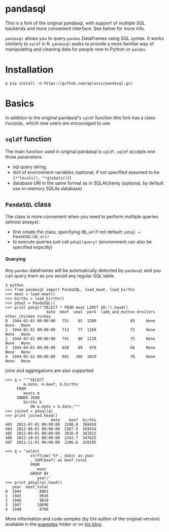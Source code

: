 pandasql
========

This is a fork of the original pandasql, with support of multiple SQL backends and more convenient interface.
See below for more info.

`pandasql` allows you to query `pandas` DataFrames using SQL syntax. It works 
similarly to `sqldf` in R. `pandasql` seeks to provide a more familiar way of 
manipulating and cleaning data for people new to Python or `pandas`.

# Installation
```
$ pip install -U https://github.com/aplavin/pandasql.git
```

# Basics
In addition to the original pandasql's `sqldf` function this fork has a class `PandaSQL`,
which new users are encouraged to use.

## `sqldf` function
The main function used in original pandasql is `sqldf`. `sqldf` accepts one three parameters:
- sql query string,
- dict of environment variables (optional, if not specified assumed to be `{**locals(), **globals()}`)
- database URI in the same format as in SQLAlchemy (optional, by default use in-memory SQLite database)

## `PandaSQL` class
The class is more convenient when you need to perform multiple queries (almost always):
- first create the class, specifying db_uri if not default: `pdsql = PandaSQL(db_uri)`
- to execute queries just call `pdsql(query)` (environment can also be specified expicitly)

#### Querying
Any `pandas` dataframes will be automatically detected by `pandasql` and you can query them as
you would any regular SQL table.


```
$ python
>>> from pandasql import PandaSQL, load_meat, load_births
>>> meat = load_meat()
>>> births = load_births()
>>> pdsql = PandaSQL()
>>> print pdsql("SELECT * FROM meat LIMIT 10;").head()
                  date  beef  veal  pork  lamb_and_mutton broilers other_chicken turkey
0  1944-01-01 00:00:00   751    85  1280               89     None          None   None
1  1944-02-01 00:00:00   713    77  1169               72     None          None   None
2  1944-03-01 00:00:00   741    90  1128               75     None          None   None
3  1944-04-01 00:00:00   650    89   978               66     None          None   None
4  1944-05-01 00:00:00   681   106  1029               78     None          None   None
```

joins and aggregations are also supported
```
>>> q = """SELECT
        m.date, m.beef, b.births
     FROM
        meats m
     INNER JOIN
        births b
           ON m.date = b.date;"""
>>> joined = pdsql(q)
>>> print joined.head()
                    date    beef  births
403  2012-07-01 00:00:00  2200.8  368450
404  2012-08-01 00:00:00  2367.5  359554
405  2012-09-01 00:00:00  2016.0  361922
406  2012-10-01 00:00:00  2343.7  347625
407  2012-11-01 00:00:00  2206.6  320195

>>> q = "select
           strftime('%Y', date) as year
           , SUM(beef) as beef_total
           FROM
              meat
           GROUP BY
              year;"
>>> print pdsql(q).head()
   year  beef_total
0  1944        8801
1  1945        9936
2  1946        9010
3  1947       10096
4  1948        8766
```

More information and code samples (by the author of the original version)
available in the [examples](https://github.com/yhat/pandasql/blob/master/examples/demo.py) folder
or on [his blog](http://blog.yhathq.com/posts/pandasql-sql-for-pandas-dataframes.html).
